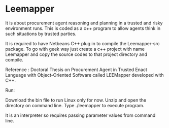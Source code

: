 # Leemapper
It is about procurement agent reasoning and planning in a trusted and risky environment runs. This is coded as a c++ program to allow agents think in such situations by trusted parties. 

It is required to have Netbeans C++ plug in to compile the Leemapper-src package. To go with geek way just create a c++ project with name Leemapper and copy the source codes to that project directory and compile. 


Reference : Doctoral Thesis on Procurement Agent in Trusted Enact Language with Object-Oriented Software called LEEMapper developed with C++. 


Run:

Download the bin file to run Linux only for now. 
Unzip and open the directory on command line. 
Type ./leemapper to execute program.

It is an interpreter so requires passing parameter values from command line. 


